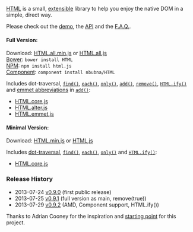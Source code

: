 [HTML][home] is a small, [extensible][fn] library to help you enjoy the native DOM in a simple, direct way.

Please check out the [demo][demo], the [API][api] and the [F.A.Q.][faq].

[home]: http://nbubna.github.io/HTML
[demo]: http://nbubna.github.io/HTML#Demo
[api]: http://nbubna.github.io/HTML#API
[faq]: http://nbubna.github.io/HTML#FAQ
[fn]: http://nbubna.github.io/HTML#_.fn

#### Full Version:

Download: [HTML.all.min.js][all-min] or [HTML.all.js][all]  
[Bower][bower]: `bower install HTML`  
[NPM][npm]: `npm install html.js`   
[Component][component]: `component install nbubna/HTML`  

Includes dot-traversal, [`find()`][find], [`each()`][each], [`only()`][only], [`add()`][add], [`remove()`][remove], [`HTML.ify()`][ify] and [emmet abbreviations][abbr] in [`add()`][add-emmet]:  
* [HTML.core.js][core]
* [HTML.alter.js][alter]
* [HTML.emmet.js][emmet]

[npm]: https://npmjs.org/package/html.js
[bower]: http://bower.io/
[component]: http://component.io/
[all-min]: http://raw.github.com/nbubna/HTML/master/dist/HTML.all.min.js
[all]: http://raw.github.com/nbubna/HTML/master/dist/HTML.all.js
[core]: http://raw.github.com/nbubna/HTML/master/dist/HTML.core.js
[alter]: http://raw.github.com/nbubna/HTML/master/dist/HTML.alter.js
[emmet]: http://raw.github.com/nbubna/HTML/master/dist/HTML.emmet.js
[abbr]: http://docs.emmet.io/abbreviations/syntax/
[add]: http://nbubna.github.io/HTML#add()
[remove]: http://nbubna.github.io/HTML#remove()
[ify]: http://nbubna.github.io/HTML#ify()
[add-emmet]: http://nbubna.github.io/HTML#add(emmet)

#### Minimal Version:

Download: [HTML.min.js][prod]  or  [HTML.js][dev]  

[prod]: https://raw.github.com/nbubna/HTML/master/dist/HTML.min.js
[dev]: https://raw.github.com/nbubna/HTML/master/dist/HTML.js

Includes [dot-traversal][dot], [`find()`][find], [`each()`][each], [`only()`][only] and [`HTML.ify()`][ify]:
* [HTML.core.js][core]

[dot]: http://nbubna.github.io/HTML#dot-traversal
[find]: http://nbubna.github.io/HTML#find()
[each]: http://nbubna.github.io/HTML#each()
[only]: http://nbubna.github.io/HTML#only()

### Release History
* 2013-07-24 [v0.9.0][] (first public release)
* 2013-07-25 [v0.9.1][] (full version as main, remove(true))
* 2013-07-29 [v0.9.2][] (AMD, Component support, HTML.ify())

[v0.9.0]: https://github.com/nbubna/HTML/tree/0.9.0
[v0.9.1]: https://github.com/nbubna/HTML/tree/0.9.1
[v0.9.2]: https://github.com/nbubna/HTML/tree/0.9.2

Thanks to Adrian Cooney for the inspiration and [starting point][voyeur] for this project.

[voyeur]: http://dunxrion.github.io/voyeur.js
